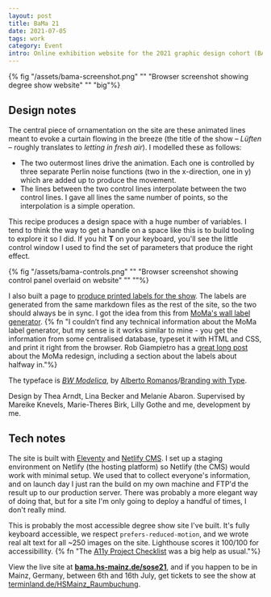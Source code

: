 ```yaml
---
layout: post
title: BaMa 21
date: 2021-07-05
tags: work
category: Event
intro: Online exhibition website for the 2021 graphic design cohort (BA and MA) at HS Mainz.
---
```


{% fig "/assets/bama-screenshot.png" "" "Browser screenshot showing degree show website" "" "big"%}

## Design notes

The central piece of ornamentation on the site are these animated lines meant to evoke a curtain flowing in the breeze (the title of the show – *Lüften* – roughly translates to *letting in fresh air*). I modelled these as follows:

- The two outermost lines drive the animation. Each one is controlled by three separate Perlin noise functions (two in the x-direction, one in y) which are added up to produce the movement.
- The lines between the two control lines interpolate between the two control lines. I gave all lines the same number of points, so the interpolation is a simple operation. 

This recipe produces a design space with a huge number of variables. I tend to think the way to get a handle on a space like this is to build tooling to explore it so I did. If you hit **T** on your keyboard, you'll see the little control window I used to find the set of parameters that produce the right effect.

{% fig "/assets/bama-controls.png" "" "Browser screenshot showing control panel overlaid on website" "" ""%}

I also built a page to [produce printed labels for the show](https://bama.hs-mainz.de/sose21/labels/). The labels are generated from the same markdown files as the rest of the site, so the two should always be in sync. I got the idea from this from [MoMa's wall label generator](https://www.systemantics.net/portfolio/1351_moma_wall_label_generator). {% fn "I couldn’t find any technical information about the MoMa label generator, but my sense is it works similar to mine - you get the information from some centralised database, typeset it with HTML and CSS, and print it right from the browser. Rob Giampietro has a [great long post](https://linedandunlined.com/archive/designing-a-new-moma/) about the MoMa redesign, including a section about the labels about halfway in."%} 

The typeface is *[BW Modelica](https://brandingwithtype.com/typefaces/bw-modelica-lgc-ss014https://brandingwithtype.com/typefaces/bw-modelica-lgc-ss014)*, by [Alberto Romanos](http://www.albertoromanos.com/)/[Branding with Type](https://www.brandingwithtype.com/).

Design by Thea Arndt, Lina Becker and Melanie Abaron. Supervised by Mareike Knevels, Marie-Theres Birk, Lilly Gothe and me, development by me.

## Tech notes

The site is built with [Eleventy](https://www.11ty.dev/) and [Netlify CMS](https://www.netlifycms.org/). I set up a staging environment on Netlify (the hosting platform) so Netlify (the CMS) would work with minimal setup. We used that to collect everyone's information, and on launch day I just ran the build on my own machine and FTP'd the result up to our production server. There was probably a more elegant way of doing that, but for a site I'm only going to deploy a handful of times, I don't really mind. 

This is probably the most accessible degree show site I've built. It's fully keyboard accessible, we respect `prefers-reduced-motion`, and we wrote real alt text for all ~250 images on the site. Lighthouse scores it 100/100 for accessibillity. {% fn "The [A11y Project Checklist](https://www.a11yproject.com/checklist/) was a big help as usual."%}

View the live site at **[bama.hs-mainz.de/sose21](https://bama.hs-mainz.de/sose21/)**, and if you happen to be in Mainz, Germany, between 6th and 16th July, get tickets to see the show at [terminland.de/HSMainz_Raumbuchung](https://www.terminland.de/HSMainz_Raumbuchung/).